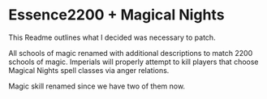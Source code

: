 # Essence2200 + Magical Nights

This Readme outlines what I decided was necessary to patch.

All schools of magic renamed with additional descriptions to match 2200 schools of magic.
Imperials will properly attempt to kill players that choose Magical Nights spell classes via anger relations.

Magic skill renamed since we have two of them now.
